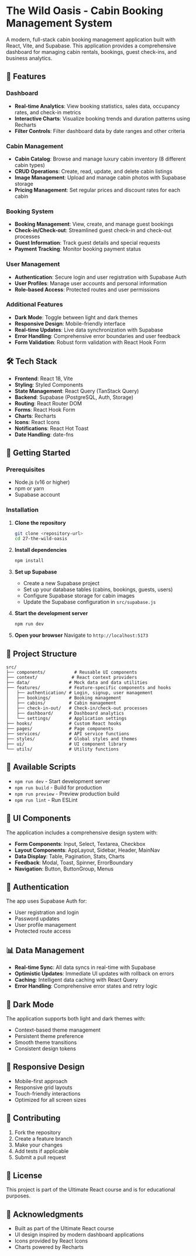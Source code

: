 # The Wild Oasis - Cabin Booking Management System

A modern, full-stack cabin booking management application built with React, Vite, and Supabase. This application provides a comprehensive dashboard for managing cabin rentals, bookings, guest check-ins, and business analytics.

## 🌟 Features

### Dashboard
- **Real-time Analytics**: View booking statistics, sales data, occupancy rates, and check-in metrics
- **Interactive Charts**: Visualize booking trends and duration patterns using Recharts
- **Filter Controls**: Filter dashboard data by date ranges and other criteria

### Cabin Management
- **Cabin Catalog**: Browse and manage luxury cabin inventory (8 different cabin types)
- **CRUD Operations**: Create, read, update, and delete cabin listings
- **Image Management**: Upload and manage cabin photos with Supabase storage
- **Pricing Management**: Set regular prices and discount rates for each cabin

### Booking System
- **Booking Management**: View, create, and manage guest bookings
- **Check-in/Check-out**: Streamlined guest check-in and check-out processes
- **Guest Information**: Track guest details and special requests
- **Payment Tracking**: Monitor booking payment status

### User Management
- **Authentication**: Secure login and user registration with Supabase Auth
- **User Profiles**: Manage user accounts and personal information
- **Role-based Access**: Protected routes and user permissions

### Additional Features
- **Dark Mode**: Toggle between light and dark themes
- **Responsive Design**: Mobile-friendly interface
- **Real-time Updates**: Live data synchronization with Supabase
- **Error Handling**: Comprehensive error boundaries and user feedback
- **Form Validation**: Robust form validation with React Hook Form

## 🛠️ Tech Stack

- **Frontend**: React 18, Vite
- **Styling**: Styled Components
- **State Management**: React Query (TanStack Query)
- **Backend**: Supabase (PostgreSQL, Auth, Storage)
- **Routing**: React Router DOM
- **Forms**: React Hook Form
- **Charts**: Recharts
- **Icons**: React Icons
- **Notifications**: React Hot Toast
- **Date Handling**: date-fns

## 🚀 Getting Started

### Prerequisites
- Node.js (v16 or higher)
- npm or yarn
- Supabase account

### Installation

1. **Clone the repository**
   ```bash
   git clone <repository-url>
   cd 27-the-wild-oasis
   ```

2. **Install dependencies**
   ```bash
   npm install
   ```

3. **Set up Supabase**
   - Create a new Supabase project
   - Set up your database tables (cabins, bookings, guests, users)
   - Configure Supabase storage for cabin images
   - Update the Supabase configuration in `src/supabase.js`

4. **Start the development server**
   ```bash
   npm run dev
   ```

5. **Open your browser**
   Navigate to `http://localhost:5173`

## 📁 Project Structure

```
src/
├── components/           # Reusable UI components
├── context/             # React context providers
├── data/               # Mock data and data utilities
├── features/           # Feature-specific components and hooks
│   ├── authentication/ # Login, signup, user management
│   ├── bookings/       # Booking management
│   ├── cabins/         # Cabin management
│   ├── check-in-out/   # Check-in/check-out processes
│   ├── dashboard/      # Dashboard analytics
│   └── settings/       # Application settings
├── hooks/              # Custom React hooks
├── pages/              # Page components
├── services/           # API service functions
├── styles/             # Global styles and themes
├── ui/                 # UI component library
└── utils/              # Utility functions
```

## 🔧 Available Scripts

- `npm run dev` - Start development server
- `npm run build` - Build for production
- `npm run preview` - Preview production build
- `npm run lint` - Run ESLint

## 🎨 UI Components

The application includes a comprehensive design system with:
- **Form Components**: Input, Select, Textarea, Checkbox
- **Layout Components**: AppLayout, Sidebar, Header, MainNav
- **Data Display**: Table, Pagination, Stats, Charts
- **Feedback**: Modal, Toast, Spinner, ErrorBoundary
- **Navigation**: Button, ButtonGroup, Menus

## 🔐 Authentication

The app uses Supabase Auth for:
- User registration and login
- Password updates
- User profile management
- Protected route access

## 📊 Data Management

- **Real-time Sync**: All data syncs in real-time with Supabase
- **Optimistic Updates**: Immediate UI updates with rollback on errors
- **Caching**: Intelligent data caching with React Query
- **Error Handling**: Comprehensive error states and retry logic

## 🌙 Dark Mode

The application supports both light and dark themes with:
- Context-based theme management
- Persistent theme preference
- Smooth theme transitions
- Consistent design tokens

## 📱 Responsive Design

- Mobile-first approach
- Responsive grid layouts
- Touch-friendly interactions
- Optimized for all screen sizes

## 🤝 Contributing

1. Fork the repository
2. Create a feature branch
3. Make your changes
4. Add tests if applicable
5. Submit a pull request

## 📄 License

This project is part of the Ultimate React course and is for educational purposes.

## 🙏 Acknowledgments

- Built as part of the Ultimate React course
- UI design inspired by modern dashboard applications
- Icons provided by React Icons
- Charts powered by Recharts
